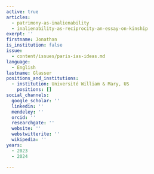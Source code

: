 ```yaml
---
active: true
articles:
  - patrimony-as-inalienability
  - inalienability-as-reciprocity-an-essay-on-kinship
exerpt: ''
firstname: Jonathan
is_institution: false
issue:
  - content/issues/paris-ias-ideas.md
language:
  - English
lastname: Glasser
positions_and_institutions:
  - institution: Université William & Mary, US
    positions: []
social_channels:
  google_scholar: ''
  linkedin: ''
  mendeley: ''
  orcid: ''
  researchgate: ''
  website: ''
  webstwitterite: ''
  wikipedia: ''
years:
  - 2023
  - 2024

---
```

